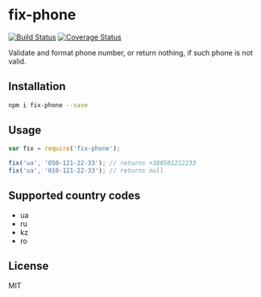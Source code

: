 # fix-phone

[![Build Status](https://secure.travis-ci.org/titarenko/fix-phone.png?branch=master)](https://travis-ci.org/titarenko/fix-phone) [![Coverage Status](https://coveralls.io/repos/titarenko/fix-phone/badge.png)](https://coveralls.io/r/titarenko/fix-phone)

Validate and format phone number, or return nothing, if such phone is not valid.

## Installation

```bash
npm i fix-phone --save
```

## Usage

```js
var fix = require('fix-phone');

fix('ua', '050-121-22-33'); // returns +380501212233
fix('ua', '010-121-22-33'); // returns null
```

## Supported country codes

- ua
- ru
- kz
- ro

## License

MIT
